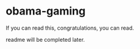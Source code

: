 # obama-gaming

If you can read this, congratulations, you can read. 

readme will be completed later.
